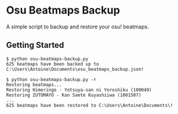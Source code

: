 # Osu Beatmaps Backup

A simple script to backup and restore your osu! beatmaps.

## Getting Started

```shell
$ python osu-beatmaps-backup.py
625 beatmaps have been backed up to C:\Users\Antoine\Documents\osu_beatmaps_backup.json!
```

```shell
$ python osu-beatmaps-backup.py -r
Restoring beatmaps...
Restoring Himeringo - Yotsuya-san ni Yoroshiku (100049)
Restoring ZUTOMAYO - Kan Saete Kuyashiiwa (1001507)
...
625 beatmaps have been restored to C:\Users\Antoine\Documents\!
```